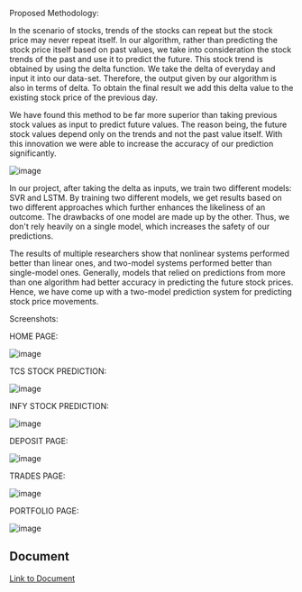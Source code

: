 Proposed Methodology:

In the scenario of stocks, trends of the stocks can repeat but the stock price may never repeat itself. In our algorithm, rather than predicting the stock price itself based on past values, we take into consideration the stock trends of the past and use it to predict the future. This stock trend is obtained by using the delta function. We take the delta of everyday and input it into our data-set. Therefore, the output given by our algorithm is also in terms of delta. To obtain the final result we add this delta value to the existing stock price of the previous day.

We have found this method to be far more superior than taking previous stock values as input to predict future values. The reason being, the future stock values depend only on the trends and not the past value itself. With this innovation we were able to increase the accuracy of our prediction significantly. 

![image](https://user-images.githubusercontent.com/70327869/126194990-a33a436e-55d8-42f1-ae77-fd50ba3e73bf.png)

 
In our project, after taking the delta as inputs, we train two different models: SVR and LSTM. By training two different models, we get results based on two different approaches which further enhances the likeliness of an outcome. The drawbacks of one model are made up by the other. Thus, we don't rely heavily on a single model, which increases the safety of our predictions.

The results of multiple researchers show that nonlinear systems performed better than linear ones, and two-model systems performed better than single-model ones. Generally, models that relied on predictions from more than one algorithm had better accuracy in predicting the future stock prices. Hence, we have come up with a two-model prediction system for predicting stock price movements.

Screenshots: 

HOME PAGE:

![image](https://user-images.githubusercontent.com/70327869/126195021-de921175-a06e-408d-8de5-19de714ecc4c.png)

TCS STOCK PREDICTION:

![image](https://user-images.githubusercontent.com/70327869/126195053-bb6349df-1070-4b88-8282-de887d1b51eb.png)


INFY STOCK PREDICTION:

![image](https://user-images.githubusercontent.com/70327869/126195071-966e7f35-a2cc-4c69-a5d7-72a529685998.png)


DEPOSIT PAGE:

![image](https://user-images.githubusercontent.com/70327869/126195085-4e7af0fc-fe38-4113-b748-c67583c2ca10.png)

TRADES  PAGE:

![image](https://user-images.githubusercontent.com/70327869/126195098-5e0dda1f-1452-4c1e-bd99-7dbcdb597489.png)

PORTFOLIO  PAGE:

![image](https://user-images.githubusercontent.com/70327869/126195119-b1f63c27-1d12-4dad-b9d6-9ed8a1842438.png)

## Document
[Link to Document](https://github.com/vishnu-06/Stock-Prediction/blob/main/Intelligent%20Stock%20Trading.pdf)
